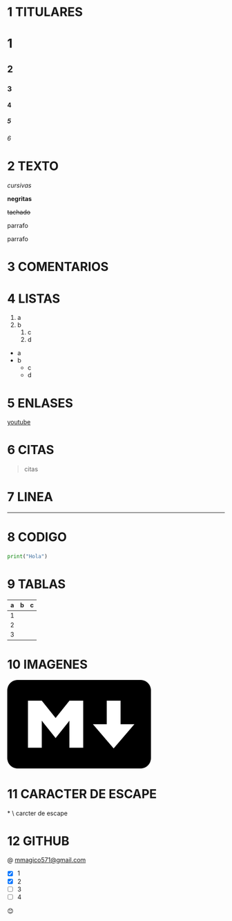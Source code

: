 # 1 TITULARES
# 1
## 2
### 3
#### 4
##### 5
###### 6

# 2 TEXTO
*cursivas*

**negritas**

~~tachado~~

parrafo

parrafo

# 3 COMENTARIOS
<!--Esto es un comentario-->
# 4 LISTAS
1. a
2. b
    1. c
    2. d

* a
* b
    * c
    * d

# 5 ENLASES
[youtube](https://www.youtube.com/ "videos")
# 6 CITAS
> citas

# 7 LINEA
---

# 8 CODIGO
```python
print("Hola")
```
# 9 TABLAS
|a|b|c|
|---|---|---|
|1|||
|2|||
|3|||

# 10 IMAGENES
![](../img/markdown.png)
# 11 CARACTER DE ESCAPE

\* \ carcter de escape 
# 12 GITHUB

@ mmagico571@gmail.com

* [x] 1
* [x] 2
* [ ] 3
* [ ] 4

:blush: